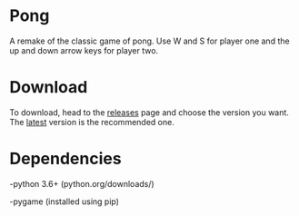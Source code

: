 # Pong
A remake of the classic game of pong.
Use W and S for player one and the up and down arrow keys for player two.

# Download
To download, head to the [releases](github.com/zPaw/pong/releases) page and choose the version you want. The [latest](github.com/zPaw/pong/releases/latest) version is the recommended one.

# Dependencies
  -python 3.6+ (python.org/downloads/)
  
  -pygame (installed using pip)
 
